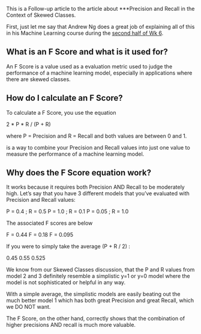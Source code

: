 
This is a Follow-up article to the article about ***Precision and Recall in the Context of Skewed Classes.

First, just let me say that Andrew Ng does a great job of explaining all of this in his Machine Learning course during the [second half of Wk 6](https://worldclassmachinelearning.com/2018/06/30/precision-and-recall/).

## What is an F Score and what is it used for?

An F Score is a value used as a evaluation metric used to judge the performance of a machine learning model, especially in applications where there are skewed classes.

## How do I calculate an F Score?

To calculate a F Score, you use the equation

2 * P * R / (P + R)

where P = Precision and R = Recall and both values are between 0 and 1.

is a way to combine your Precision and Recall values into just one value to measure the performance of a machine learning model.

## Why does the F Score equation work?

It works because it requires both Precision AND Recall to be moderately high. Let’s say that you have 3 different models that you’ve evaluated with Precision and Recall values:

P = 0.4 ; R = 0.5
P = 1.0 ; R = 0.1
P = 0.05 ; R = 1.0

The associated F scores are below

F = 0.44
F = 0.18
F = 0.095

If you were to simply take the average (P + R / 2) :

0.45
0.55
0.525

We know from our Skewed Classes discussion, that the P and R values from model 2 and 3 definitely resemble a simplistic y=1 or y=0 model where the model is not sophisticated or helpful in any way.

With a simple average, the simplistic models are easily beating out the much better model 1 which has both great Precision and great Recall, which we DO NOT want.

The F Score, on the other hand, correctly shows that the combination of higher precisions AND recall is much more valuable.

